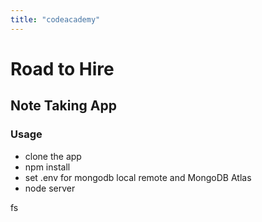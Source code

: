 ```yaml
---
title: "codeacademy"
---
```

# Road to Hire 
## Note Taking App

### Usage

* clone the app
* npm install
* set .env for mongodb local remote and MongoDB Atlas
* node server

fs


